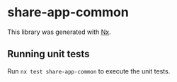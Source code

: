 # share-app-common

This library was generated with [Nx](https://nx.dev).

## Running unit tests

Run `nx test share-app-common` to execute the unit tests.
